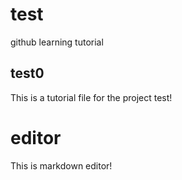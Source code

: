 # test
github learning tutorial
## test0
  This is a tutorial file for the project test!
# editor
  This is markdown editor!
